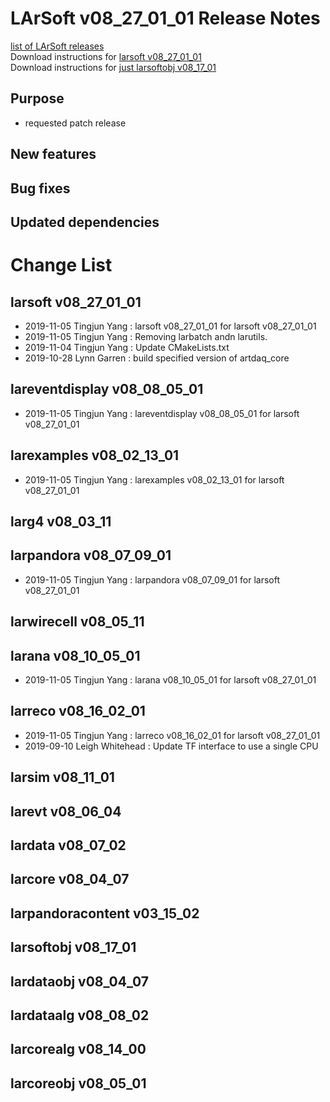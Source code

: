 # LArSoft v08_27_01_01 Release Notes



[list of LArSoft releases](LArSoft_release_list)  
Download instructions for [larsoft v08_27_01_01](http://scisoft.fnal.gov/scisoft/bundles/larsoft/v08_27_01_01/larsoft-v08_27_01_01.html)  
Download instructions for [just larsoftobj v08_17_01](http://scisoft.fnal.gov/scisoft/bundles/larsoftobj/v08_17_01/larsoftobj-v08_17_01.html)

## Purpose

-   requested patch release

## New features

## Bug fixes

## Updated dependencies

# Change List

## larsoft v08_27_01_01

-   2019-11-05 Tingjun Yang : larsoft v08_27_01_01 for larsoft v08_27_01_01
-   2019-11-05 Tingjun Yang : Removing larbatch andn larutils.
-   2019-11-04 Tingjun Yang : Update CMakeLists.txt
-   2019-10-28 Lynn Garren : build specified version of artdaq_core

## lareventdisplay v08_08_05_01

-   2019-11-05 Tingjun Yang : lareventdisplay v08_08_05_01 for larsoft v08_27_01_01

## larexamples v08_02_13_01

-   2019-11-05 Tingjun Yang : larexamples v08_02_13_01 for larsoft v08_27_01_01

## larg4 v08_03_11

## larpandora v08_07_09_01

-   2019-11-05 Tingjun Yang : larpandora v08_07_09_01 for larsoft v08_27_01_01

## larwirecell v08_05_11

## larana v08_10_05_01

-   2019-11-05 Tingjun Yang : larana v08_10_05_01 for larsoft v08_27_01_01

## larreco v08_16_02_01

-   2019-11-05 Tingjun Yang : larreco v08_16_02_01 for larsoft v08_27_01_01
-   2019-09-10 Leigh Whitehead : Update TF interface to use a single CPU

## larsim v08_11_01

## larevt v08_06_04

## lardata v08_07_02

## larcore v08_04_07

## larpandoracontent v03_15_02

## larsoftobj v08_17_01

## lardataobj v08_04_07

## lardataalg v08_08_02

## larcorealg v08_14_00

## larcoreobj v08_05_01
